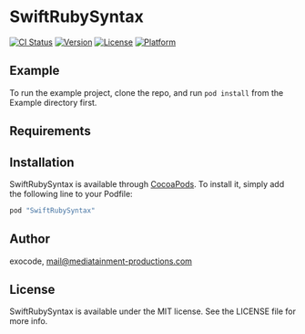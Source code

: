 # SwiftRubySyntax

[![CI Status](http://img.shields.io/travis/exocode/SwiftRubySyntax.svg?style=flat)](https://travis-ci.org/exocode/SwiftRubySyntax)
[![Version](https://img.shields.io/cocoapods/v/SwiftRubySyntax.svg?style=flat)](http://cocoapods.org/pods/SwiftRubySyntax)
[![License](https://img.shields.io/cocoapods/l/SwiftRubySyntax.svg?style=flat)](http://cocoapods.org/pods/SwiftRubySyntax)
[![Platform](https://img.shields.io/cocoapods/p/SwiftRubySyntax.svg?style=flat)](http://cocoapods.org/pods/SwiftRubySyntax)

## Example

To run the example project, clone the repo, and run `pod install` from the Example directory first.

## Requirements

## Installation

SwiftRubySyntax is available through [CocoaPods](http://cocoapods.org). To install
it, simply add the following line to your Podfile:

```ruby
pod "SwiftRubySyntax"
```

## Author

exocode, mail@mediatainment-productions.com

## License

SwiftRubySyntax is available under the MIT license. See the LICENSE file for more info.
